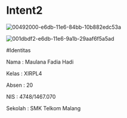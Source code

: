 # Intent2

![00492000-e6db-11e6-84bb-10b882edc53a](https://cloud.githubusercontent.com/assets/22210692/22454295/55815a56-e7b7-11e6-871d-0dc061e417df.png)

![001dbdf2-e6db-11e6-9a1b-29aaf6f5a5ad](https://cloud.githubusercontent.com/assets/22210692/22454294/547f7f48-e7b7-11e6-857d-cf0c41119b4e.png)

#Identitas

Nama : Maulana Fadia Hadi

Kelas : XIRPL4

Absen : 20

NIS : 4748/1467.070

Sekolah : SMK Telkom Malang
